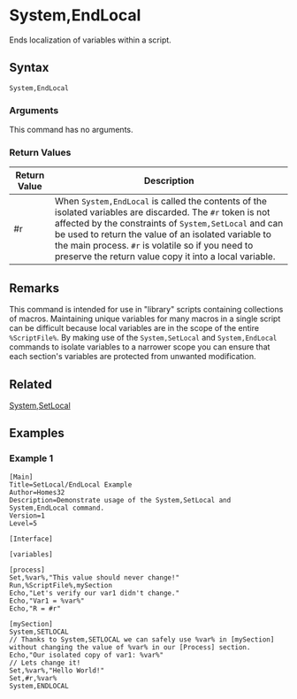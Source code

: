# System,EndLocal

Ends localization of variables within a script.

## Syntax

```pebakery
System,EndLocal
```

### Arguments

This command has no arguments.

### Return Values

| Return Value | Description |
| --- | --- |
| #r | When `System,EndLocal` is called the contents of the isolated variables are discarded. The `#r` token is not affected by the constraints of `System,SetLocal` and can be used to return the value of an isolated variable to the main process. `#r` is volatile so if you need to preserve the return value copy it into a local variable. |

## Remarks

This command is intended for use in "library" scripts containing collections of macros. Maintaining unique variables for many macros in a single script can be difficult because local variables are in the scope of the entire `%ScriptFile%`. By making use of the `System,SetLocal` and `System,EndLocal` commands to isolate variables to a narrower scope you can ensure that each section's variables are protected from unwanted modification.

## Related

[System,SetLocal](./SetLocal.md)

## Examples

### Example 1

```pebakery
[Main]
Title=SetLocal/EndLocal Example
Author=Homes32
Description=Demonstrate usage of the System,SetLocal and System,EndLocal command.
Version=1
Level=5

[Interface]

[variables]

[process]
Set,%var%,"This value should never change!"
Run,%ScriptFile%,mySection
Echo,"Let's verify our var1 didn't change."
Echo,"Var1 = %var%"
Echo,"R = #r"

[mySection]
System,SETLOCAL
// Thanks to System,SETLOCAL we can safely use %var% in [mySection] without changing the value of %var% in our [Process] section.
Echo,"Our isolated copy of var1: %var%"
// Lets change it!
Set,%var%,"Hello World!"
Set,#r,%var%
System,ENDLOCAL
```